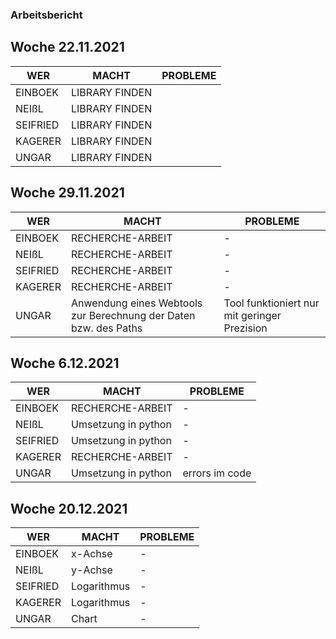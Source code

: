 ### Arbeitsbericht 
## Woche 22.11.2021

| WER      | MACHT          | PROBLEME |
|----------|----------------|----------|
| EINBOEK  | LIBRARY FINDEN |          |
| NEIßL    | LIBRARY FINDEN |          |
| SEIFRIED | LIBRARY FINDEN |          |
| KAGERER  | LIBRARY FINDEN |          |
| UNGAR    | LIBRARY FINDEN |          |

## Woche 29.11.2021

| WER      | MACHT            | PROBLEME |
|----------|------------------|----------|
| EINBOEK  | RECHERCHE-ARBEIT |    -     |
| NEIßL    | RECHERCHE-ARBEIT |    -     |
| SEIFRIED | RECHERCHE-ARBEIT |    -     |
| KAGERER  | RECHERCHE-ARBEIT |    -     |
| UNGAR    | Anwendung eines Webtools zur Berechnung der Daten bzw. des Paths | Tool funktioniert nur mit geringer Prezision |

## Woche 6.12.2021

| WER      | MACHT            | PROBLEME |
|----------|------------------|----------|
| EINBOEK  | RECHERCHE-ARBEIT |    -     |
| NEIßL    | Umsetzung in python |    -     |
| SEIFRIED | Umsetzung in python |    -     |
| KAGERER  | RECHERCHE-ARBEIT | - |
| UNGAR    | Umsetzung in python|errors im code|


## Woche 20.12.2021

| WER      | MACHT            | PROBLEME |
|----------|------------------|----------|
| EINBOEK  | x-Achse |    -     |
| NEIßL    | y-Achse |    -     |
| SEIFRIED | Logarithmus |    -     |
| KAGERER  | Logarithmus | - |
| UNGAR    | Chart | - | 